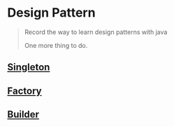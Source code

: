 # Design Pattern
> Record the way to learn design patterns with java
> 
> One more thing to do.
## [Singleton](./src/com/sherlock/designpattern/singleton/README.md)
## [Factory](./src/com/sherlock/designpattern/factory/README.md)
## [Builder](./src/com/sherlock/designpattern/builder/README.md)
